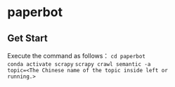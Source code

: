 # paperbot

## Get Start

Execute the command as follows：
<code>cd paperbot</code> \
<code>conda activate scrapy</code>
<code>scrapy crawl semantic -a topic=\<The Chinese name of the topic inside left or running.\></code>
